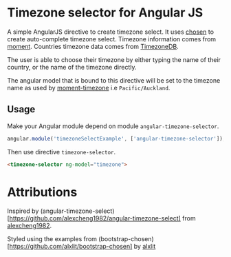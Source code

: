 # Timezone selector for Angular JS

A simple AngularJS directive to create timezone select. It uses [chosen](harvesthq.github.io/chosen/) to create auto-complete timezone select. Timezone information comes from [moment](http://momentjs.com/timezone/). Countries timezone data comes from [TimezoneDB](http://timezonedb.com/download).

The user is able to choose their timezone by either typing the name of their country, or the name of the timezone directly.

The angular model that is bound to this directive will be set to the timezone name as used by [moment-timezone](http://momentjs.com/timezone/docs/) i.e `Pacific/Auckland`.

## Usage

Make your Angular module depend on module `angular-timezone-selector`.

```javascript
angular.module('timezoneSelectExample', ['angular-timezone-selector']);
```

Then use directive `timezone-selector`.

```html
<timezone-selector ng-model="timezone">
```

# Attributions
Inspired by (angular-timezone-select)[https://github.com/alexcheng1982/angular-timezone-select] from [alexcheng1982](https://github.com/alexcheng1982).

Styled using the examples from (bootstrap-chosen)[https://github.com/alxlit/bootstrap-chosen] by [alxlit](https://github.com/alxlit)
